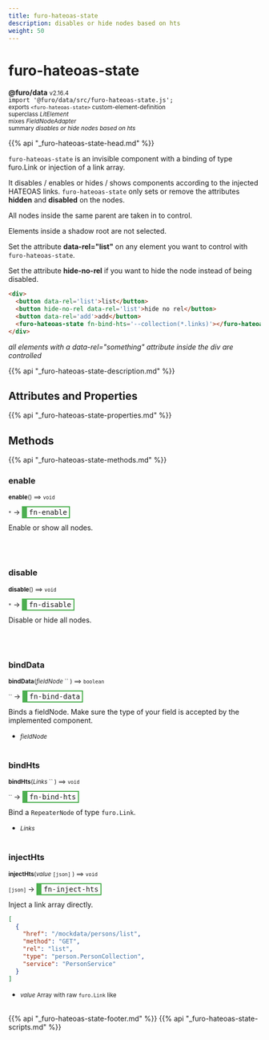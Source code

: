 ```yaml
---
title: furo-hateoas-state
description: disables or hide nodes based on hts
weight: 50
---
```


# furo-hateoas-state
**@furo/data** <small>v2.16.4</small>
<br>`import '@furo/data/src/furo-hateoas-state.js';`<small>
<br>exports `<furo-hateoas-state>` custom-element-definition
<br>superclass *LitElement*
<br> mixes *FieldNodeAdapter*</small>
<br><small>summary *disables or hide nodes based on hts*</small>

{{% api "_furo-hateoas-state-head.md" %}}

`furo-hateoas-state` is an invisible component with a binding of type furo.Link or injection of a link array.

It disables / enables or hides / shows components according to the injected HATEOAS links. `furo-hateoas-state` only
sets or remove the attributes **hidden** and **disabled** on the nodes.

All nodes inside the same parent are taken in to control.

Elements inside a shadow root are not selected.

Set the attribute **data-rel="list"** on any element you want to control with `furo-hateoas-state`.

Set the attribute **hide-no-rel** if you want to hide the node instead of being disabled.

```html
<div>
  <button data-rel='list'>list</button>
  <button hide-no-rel data-rel='list'>hide no rel</button>
  <button data-rel='add'>add</button>
  <furo-hateoas-state fn-bind-hts='--collection(*.links)'></furo-hateoas-state>
</div>
```
*all elements with a data-rel="something" attribute inside the div are controlled*

{{% api "_furo-hateoas-state-description.md" %}}


## Attributes and Properties
{{% api "_furo-hateoas-state-properties.md" %}}




























## Methods
{{% api "_furo-hateoas-state-methods.md" %}}



### **enable**
<small>**enable**() ⟹ `void`</small>

<small>`*`</small> →
<span  style="border-width:2px 2px 2px 10px; border-style: solid;border-color:  rgb(76, 175, 80);font-family:monospace; padding:2px 4px;">fn-enable</span>

Enable or show all nodes.

<br><br>

### **disable**
<small>**disable**() ⟹ `void`</small>

<small>`*`</small> →
<span  style="border-width:2px 2px 2px 10px; border-style: solid;border-color:  rgb(76, 175, 80);font-family:monospace; padding:2px 4px;">fn-disable</span>

Disable or hide all nodes.

<br><br>

### **bindData**
<small>**bindData**(*fieldNode* `` ) ⟹ `boolean`</small>

<small>`` </small> →
<span  style="border-width:2px 2px 2px 10px; border-style: solid;border-color:  rgb(76, 175, 80);font-family:monospace; padding:2px 4px;">fn-bind-data</span>

Binds a fieldNode. Make sure the type of your field is accepted by the implemented component.

- <small>*fieldNode* </small>
<br><br>

### **bindHts**
<small>**bindHts**(*Links* `` ) ⟹ `void`</small>

<small>`` </small> →
<span  style="border-width:2px 2px 2px 10px; border-style: solid;border-color:  rgb(76, 175, 80);font-family:monospace; padding:2px 4px;">fn-bind-hts</span>

Bind a `RepeaterNode` of type `furo.Link`.

- <small>*Links* </small>
<br><br>

### **injectHts**
<small>**injectHts**(*value* `[json]` ) ⟹ `void`</small>

<small>`[json]` </small> →
<span  style="border-width:2px 2px 2px 10px; border-style: solid;border-color:  rgb(76, 175, 80);font-family:monospace; padding:2px 4px;">fn-inject-hts</span>

Inject a link array directly.

```json
[
  {
    "href": "/mockdata/persons/list",
    "method": "GET",
    "rel": "list",
    "type": "person.PersonCollection",
    "service": "PersonService"
  }
]
```

- <small>*value* Array with raw `furo.Link` like</small>
<br><br>























{{% api "_furo-hateoas-state-footer.md" %}}
{{% api "_furo-hateoas-state-scripts.md" %}}

